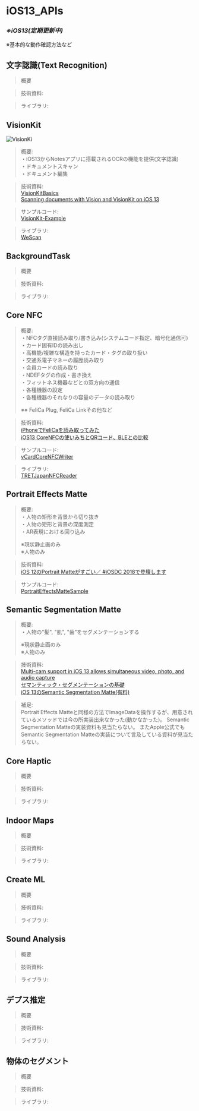 # iOS13_APIs

### _※iOS13(定期更新中)_  

※基本的な動作確認方法など

## 文字認識(Text Recognition)

> 概要 

> 技術資料:  

> ライブラリ:  

## VisionKit

![VisionKi](https://user-images.githubusercontent.com/46431586/68004615-83addb00-fcb5-11e9-9467-da82dfd872f0.gif)

> 概要:  
・iOS13からNotesアプリに搭載されるOCRの機能を提供(文字認識)  
・ドキュメントスキャン  
・ドキュメント編集  

> 技術資料:  
[VisionKitBasics](https://qiita.com/kokoheia/items/1e5a7980d7a46cacb209)  
[Scanning documents with Vision and VisionKit on iOS 13](https://schiavo.me/2019/scanning-documents/)  

> サンプルコード:  
[VisionKit-Example](https://github.com/gbmksquare/VisionKit-Example)  

> ライブラリ:  
> [WeScan](https://github.com/WeTransfer/WeScan)

## BackgroundTask

> 概要 

> 技術資料:  

> ライブラリ:  

## Core NFC

> 概要:  
> ・NFCタグ直接読み取り/書き込み(システムコード指定、暗号化通信可)  
> ・カード固有IDの読み出し  
> ・高機能/複雑な構造を持ったカード・タグの取り扱い  
> ・交通系電子マネーの履歴読み取り  
> ・会員カードの読み取り  
> ・NDEFタグの作成・書き換え  
> ・フィットネス機器などとの双方向の通信  
> ・各種機器の設定  
> ・各種機器のそれなりの容量のデータの読み取り
>   
> ※※ FeliCa Plug, FeliCa Linkその他など

> 技術資料:  
> [iPhoneでFeliCaを読み取ってみた](https://speakerdeck.com/tattn/iphonedefelicawodu-miqu-tutemita?slide=5)  
> [iOS13 CoreNFCの使いみちとQRコード、BLEとの比較](https://qiita.com/gpsnmeajp/items/88e61086902a8a9bdaa4)  

> サンプルコード:  
> [vCardCoreNFCWriter](https://github.com/alfianlosari/vCardCoreNFCWriter)

> ライブラリ:  
> [TRETJapanNFCReader](https://github.com/treastrain/TRETJapanNFCReader)  

## Portrait Effects Matte

> 概要:  
・人物の矩形を背景から切り抜き  
・人物の矩形と背景の深度測定  
・AR表現における回り込み  
>  
> ※現状静止画のみ  
> ※人物のみ  

> 技術資料:  
[iOS 12のPortrait Matteがすごい／ #iOSDC 2018で登壇します](http://shu223.hatenablog.com/entry/2018/08/22/200226)  

> サンプルコード:  
> [PortraitEffectsMatteSample](https://github.com/kentat01/PortraitEffectsMatteSample/tree/master/PortraitEffectsMatteSample)

## Semantic Segmentation Matte

> 概要:  
・人物の"髪", "肌", "歯"をセグメンテーションする  
>  
> ※現状静止画のみ  
> ※人物のみ  

> 技術資料:  
[Multi-cam support in iOS 13 allows simultaneous video, photo, and audio capture](https://9to5mac.com/2019/06/07/multi-cam-support-ios13/)  
[セマンティック・セグメンテーションの基礎](https://jp.mathworks.com/content/dam/mathworks/mathworks-dot-com/company/events/webinar-cta/2459280_Basics_of_semantic_segmentation.pdf)  
[iOS 13のSemantic Segmentation Matte(有料)](https://note.mu/shu223/n/nf44027919ad4)  

> 補足:  
Portrait Effects Matteと同様の方法でImageDataを操作するが、用意されているメソッドでは今の所実装出来なかった(動かなかった)。 
Semantic Segmentation Matteの実装資料も見当たらない。 
またApple公式でもSemantic Segmentation Matteの実装について言及している資料が見当たらない。

## Core Haptic

> 概要 

> 技術資料:  

> ライブラリ:  

## Indoor Maps

> 概要 

> 技術資料:  

> ライブラリ:  

## Create ML

> 概要 

> 技術資料:  

> ライブラリ:  

## Sound Analysis

> 概要 

> 技術資料:  

> ライブラリ:  

## デプス推定

> 概要 

> 技術資料:  

> ライブラリ:  

## 物体のセグメント

> 概要 

> 技術資料:  

> ライブラリ:  

